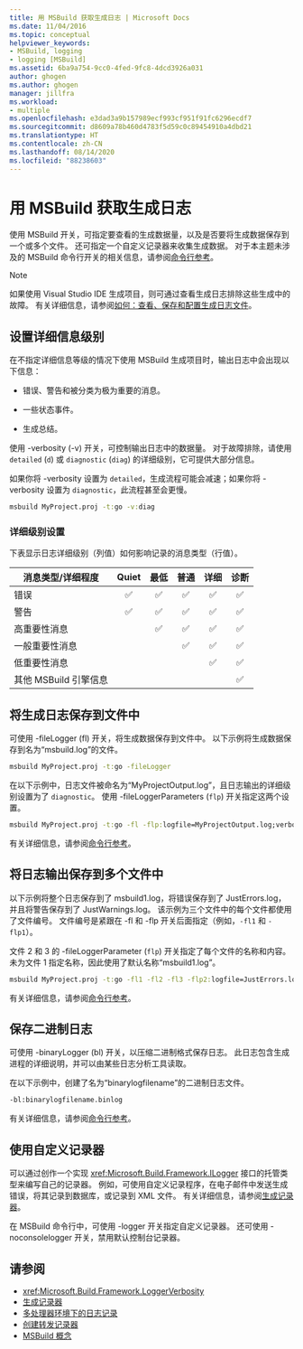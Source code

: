 ```yaml
---
title: 用 MSBuild 获取生成日志 | Microsoft Docs
ms.date: 11/04/2016
ms.topic: conceptual
helpviewer_keywords:
- MSBuild, logging
- logging [MSBuild]
ms.assetid: 6ba9a754-9cc0-4fed-9fc8-4dcd3926a031
author: ghogen
ms.author: ghogen
manager: jillfra
ms.workload:
- multiple
ms.openlocfilehash: e3dad3a9b157989ecf993cf951f91fc6296ecdf7
ms.sourcegitcommit: d8609a78b460d4783f5d59c0c89454910a4dbd21
ms.translationtype: HT
ms.contentlocale: zh-CN
ms.lasthandoff: 08/14/2020
ms.locfileid: "88238603"
---
```

# <a name="obtain-build-logs-with-msbuild"></a>用 MSBuild 获取生成日志

使用 MSBuild 开关，可指定要查看的生成数据量，以及是否要将生成数据保存到一个或多个文件。 还可指定一个自定义记录器来收集生成数据。 对于本主题未涉及的 MSBuild 命令行开关的相关信息，请参阅[命令行参考](../msbuild/msbuild-command-line-reference.md)。

> [!NOTE]
> 如果使用 Visual Studio IDE 生成项目，则可通过查看生成日志排除这些生成中的故障。 有关详细信息，请参阅[如何：查看、保存和配置生成日志文件](../ide/how-to-view-save-and-configure-build-log-files.md)。

## <a name="set-the-level-of-detail"></a>设置详细信息级别

 在不指定详细信息等级的情况下使用 MSBuild 生成项目时，输出日志中会出现以下信息：

- 错误、警告和被分类为极为重要的消息。

- 一些状态事件。

- 生成总结。

使用 -verbosity (-v) 开关，可控制输出日志中的数据量。 对于故障排除，请使用 `detailed` (`d`) 或 `diagnostic` (`diag`) 的详细级别，它可提供大部分信息。

如果你将 -verbosity 设置为 `detailed`，生成流程可能会减速；如果你将 -verbosity 设置为 `diagnostic`，此流程甚至会更慢。

```cmd
msbuild MyProject.proj -t:go -v:diag
```

### <a name="verbosity-settings"></a>详细级别设置

下表显示日志详细级别（列值）如何影响记录的消息类型（行值）。

| 消息类型/详细程度              | Quiet | 最低 | 普通 | 详细 | 诊断 |
|---------------------------------------|:-----:|:-------:|:------:|:--------:|:----------:|
| 错误                                |   ✅   |    ✅    |    ✅   |     ✅    |      ✅     |
| 警告                              |   ✅   |    ✅    |    ✅   |     ✅    |      ✅     |
| 高重要性消息              |       |    ✅    |    ✅   |     ✅    |      ✅     |
| 一般重要性消息           |       |         |    ✅   |     ✅    |      ✅     |
| 低重要性消息              |       |         |        |     ✅    |      ✅     |
| 其他 MSBuild 引擎信息 |       |         |        |          |      ✅     |

## <a name="save-the-build-log-to-a-file"></a>将生成日志保存到文件中

可使用 -fileLogger (fl) 开关，将生成数据保存到文件中。 以下示例将生成数据保存到名为“msbuild.log”的文件。

```cmd
msbuild MyProject.proj -t:go -fileLogger
```

 在以下示例中，日志文件被命名为“MyProjectOutput.log”，且日志输出的详细级别设置为了 `diagnostic`。 使用 -fileLoggerParameters (`flp`) 开关指定这两个设置。

```cmd
msbuild MyProject.proj -t:go -fl -flp:logfile=MyProjectOutput.log;verbosity=diagnostic
```

 有关详细信息，请参阅[命令行参考](../msbuild/msbuild-command-line-reference.md)。

## <a name="save-the-log-output-to-multiple-files"></a>将日志输出保存到多个文件中

 以下示例将整个日志保存到了 msbuild1.log，将错误保存到了 JustErrors.log，并且将警告保存到了 JustWarnings.log。 该示例为三个文件中的每个文件都使用了文件编号。 文件编号是紧跟在 -fl 和 -flp 开关后面指定（例如，`-fl1` 和 `-flp1`）。

 文件 2 和 3 的 -fileLoggerParameter (`flp`) 开关指定了每个文件的名称和内容。 未为文件 1 指定名称，因此使用了默认名称“msbuild1.log”。

```cmd
msbuild MyProject.proj -t:go -fl1 -fl2 -fl3 -flp2:logfile=JustErrors.log;errorsonly -flp3:logfile=JustWarnings.log;warningsonly
```

 有关详细信息，请参阅[命令行参考](../msbuild/msbuild-command-line-reference.md)。

## <a name="save-a-binary-log"></a>保存二进制日志

可使用 -binaryLogger (bl) 开关，以压缩二进制格式保存日志。 此日志包含生成进程的详细说明，并可以由某些日志分析工具读取。

在以下示例中，创建了名为“binarylogfilename”的二进制日志文件。

```cmd
-bl:binarylogfilename.binlog
```

有关详细信息，请参阅[命令行参考](../msbuild/msbuild-command-line-reference.md)。

## <a name="use-a-custom-logger"></a>使用自定义记录器

 可以通过创作一个实现 <xref:Microsoft.Build.Framework.ILogger> 接口的托管类型来编写自己的记录器。 例如，可使用自定义记录程序，在电子邮件中发送生成错误，将其记录到数据库，或记录到 XML 文件。 有关详细信息，请参阅[生成记录器](../msbuild/build-loggers.md)。

 在 MSBuild 命令行中，可使用 -logger 开关指定自定义记录器。 还可使用 -noconsolelogger 开关，禁用默认控制台记录器。

## <a name="see-also"></a>请参阅

- <xref:Microsoft.Build.Framework.LoggerVerbosity>
- [生成记录器](../msbuild/build-loggers.md)
- [多处理器环境下的日志记录](../msbuild/logging-in-a-multi-processor-environment.md)
- [创建转发记录器](../msbuild/creating-forwarding-loggers.md)
- [MSBuild 概念](../msbuild/msbuild-concepts.md)
